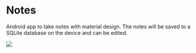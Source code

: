 # Notes

Android app to take notes with material design. The notes will be saved to a SQLite database on the device and can be edited.

![](https://raw.githubusercontent.com/felix-klvrm/Notes/master/app/src/main/res/drawable/notes_presentation.gif)
